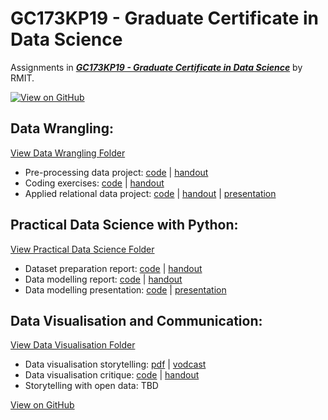 # GC173KP19 - Graduate Certificate in Data Science

Assignments in [**_GC173KP19 - Graduate Certificate in Data Science_**](https://studyonline.rmit.edu.au/online-programs/graduate-certificate-data-science) by RMIT.

[![View on GitHub](https://img.shields.io/badge/GitHub-View_on_GitHub-blue?logo=GitHub)](https://github.com/Tex30/Graduate-Certificate-in-Data-Science/)

## Data Wrangling:
[View Data Wrangling Folder](Data-Wrangling/)
- Pre-processing data project: [code](/Data-Wrangling/a1/MichaelTeixeiraAssignment1.html) | [handout](Data-Wrangling/a1/MichaelTeixeiraS4133975.pdf)
- Coding exercises: [code](Data-Wrangling/a2/MATH2405_Assignment_2.html) | [handout](Data-Wrangling/a2/MichaelTeixeiraS4133975.pdf)
- Applied relational data project: 
  [code](Data-Wrangling/a3/MATH2405_Assignment.html) | 
  [handout](Data-Wrangling/a3/Michael%20Teixeira%20S4133975.pdf) | 
  [presentation](https://www.loom.com/share/09e8b3ec0782438ebd5ba8afc8db0248?sid=764b1c4c-f4a2-473d-9a54-faf9d25f6109)

## Practical Data Science with Python:
[View Practical Data Science Folder](Practical-Data-Science-with-Python/)
- Dataset preparation report: 
  [code](Practical-Data-Science-with-Python/a1/assignment1.html) | 
  [handout](Practical-Data-Science-with-Python/a1/report.pdf)
- Data modelling report: 
  [code](Practical-Data-Science-with-Python/a2/Assignment2.html) | 
  [handout](Practical-Data-Science-with-Python/a2/report.pdf)
- Data modelling presentation: 
  [code](Practical-Data-Science-with-Python/a3/assignment3.html) | 
  [presentation](https://drive.google.com/file/d/1pmHBuRym4nhtFVxYzLTfmvdDq8zkCqIL/view?usp=drive_link)

## Data Visualisation and Communication:
[View Data Visualisation Folder](Data-Visualisation-and-Communication/)
- Data visualisation storytelling: 
  [pdf](Data-Visualisation-and-Communication/a1/MichaelTeixeiraS4133975.pdf) | 
  [vodcast](https://rmiteduau-my.sharepoint.com/:v:/g/personal/s4133975_student_rmit_edu_au/EXHp8KUqKxVDhe38vbiXWtwByb8hVjNMZEf06sLzxKZGKA?nav=eyJyZWZlcnJhbEluZm8iOnsicmVmZXJyYWxBcHAiOiJPbmVEcml2ZUZvckJ1c2luZXNzIiwicmVmZXJyYWxBcHBQbGF0Zm9ybSI6IldlYiIsInJlZmVycmFsTW9kZSI6InZpZXciLCJyZWZlcnJhbFZpZXciOiJNeUZpbGVzTGlua0NvcHkifX0&e=Pgnpjl)
- Data visualisation critique: 
  [code](Data-Visualisation-and-Communication/a2/Assignment2.html) | 
  [handout](Data-Visualisation-and-Communication/a2/MichaelTeixeiraS4133975.pdf)
- Storytelling with open data: TBD

[View on GitHub](https://github.com/Tex30/Graduate-Certificate-in-Data-Science/)